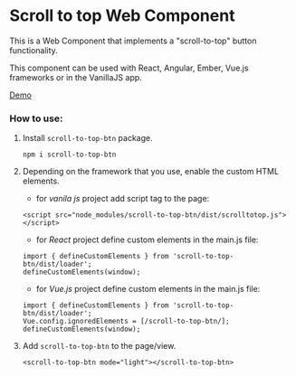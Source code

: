 # Scroll to top Web Component

This is a Web Component that implements a "scroll-to-top" button functionality.

This component can be used with React, Angular, Ember, Vue.js
frameworks or in the VanillaJS app.

[Demo](https://annmirosh.github.io/scroll-to-top/)

### How to use:

1. Install ```scroll-to-top-btn``` package.

    `npm i scroll-to-top-btn`

2. Depending on the framework that you use, enable the custom HTML elements.

    - for *vanila js* project add script tag to the page:

    ```<script src="node_modules/scroll-to-top-btn/dist/scrolltotop.js"></script>```

    - for *React* project define custom elements in the main.js file:

    ```
    import { defineCustomElements } from 'scroll-to-top-btn/dist/loader';
    defineCustomElements(window);
    ```

    - for *Vue.js* project define custom elements in the main.js file:

    ```
    import { defineCustomElements } from 'scroll-to-top-btn/dist/loader';
    Vue.config.ignoredElements = [/scroll-to-top-btn/];
    defineCustomElements(window);
    ```

3. Add ```scroll-to-top-btn``` to the page/view.

    ```
    <scroll-to-top-btn mode="light"></scroll-to-top-btn>
    ```